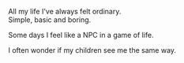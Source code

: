
All my life I've always felt ordinary.  
Simple, basic and boring.

Some days I feel like a NPC in a game of life.  

I often wonder if my children see me the same way.